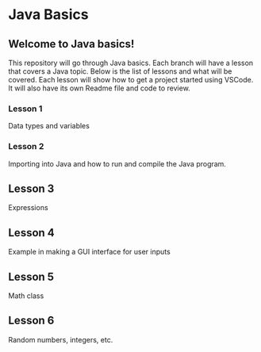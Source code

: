 # Java Basics

## Welcome to Java basics!

This repository will go through Java basics. Each branch will have a lesson that covers a Java topic. Below is the list of lessons and what will be covered. Each lesson will show how to get a project started using VSCode. It will also have its own Readme file and code to review.

### Lesson 1 
Data types and variables

### Lesson 2
Importing into Java and how to run and compile the Java program.

## Lesson 3
Expressions

## Lesson 4
Example in making a GUI interface for user inputs

## Lesson 5
Math class

## Lesson 6
Random numbers, integers, etc.
